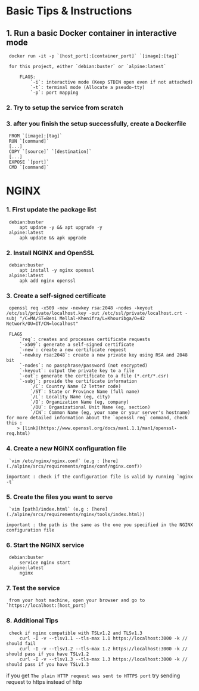 # Basic Tips & Instructions

## 1. Run a basic Docker container in interactive mode

	 docker run -it -p `[host_port]:[container_port]` `[image]:[tag]`

	 for this project, either `debian:buster` or `alpine:latest`

		 FLAGS:
			 `-i`: interactive mode (Keep STDIN open even if not attached)
			 `-t`: terminal mode (Allocate a pseudo-tty)
			 `-p`: port mapping

### 2. Try to setup the service from scratch

### 3. after you finish the setup successfully, create a Dockerfile

	 FROM `[image]:[tag]`
	 RUN `[command]`
	 [...]
	 COPY `[source]` `[destination]`
	 [...]
	 EXPOSE `[port]`
	 CMD `[command]`


# NGINX

### 1. First update the package list

	 debian:buster
		 apt update -y && apt upgrade -y
	 alpine:latest
		 apk update && apk upgrade

### 2. Install NGINX and OpenSSL

	 debian:buster
		 apt install -y nginx openssl
	 alpine:latest
		 apk add nginx openssl

### 3. Create a self-signed certificate

	 openssl req -x509 -new -newkey rsa:2048 -nodes -keyout /etc/ssl/private/localhost.key -out /etc/ssl/private/localhost.crt -subj "/C=MA/ST=Beni Mellal-Khenifra/L=Khouribga/O=42 Network/OU=IT/CN=localhost"

	 FLAGS
		 `req`: creates and processes certificate requests
		 `-x509`: generate a self-signed certificate
		 `-new`: create a new certificate request
		 `-newkey rsa:2048`: create a new private key using RSA and 2048 bit
		 `-nodes`: no passphrase/password (not encrypted)
		 `-keyout`: output the private key to a file
		 `-out`: generate the certificate to a file (*.crt/*.csr)
		 `-subj`: provide the certificate information
			 `/C`: Country Name (2 letter code)
			 `/ST`: State or Province Name (full name)
			 `/L`: Locality Name (eg, city)
			 `/O`: Organization Name (eg, company)
			 `/OU`: Organizational Unit Name (eg, section)
			 `/CN`: Common Name (eg, your name or your server's hostname)
	for more detailed information about the `openssl req` command, check this :
		> [link](https://www.openssl.org/docs/man1.1.1/man1/openssl-req.html)

### 4. Create a new NGINX configuration file

	 `vim /etc/nginx/nginx.conf` (e.g : [here](./alpine/srcs/requirements/nginx/conf/nginx.conf))

	important : check if the configuration file is valid by running `nginx -t`

### 5. Create the files you want to serve

	 `vim [path]/index.html` (e.g : [here](./alpine/srcs/requirements/nginx/tools/index.html))

	important : the path is the same as the one you specified in the NGINX configuration file

### 6. Start the NGINX service

	 debian:buster
		 service nginx start
	 alpine:latest
		 nginx

### 7. Test the service

	 from your host machine, open your browser and go to `https://localhost:[host_port]`

### 8. Additional Tips

	 check if nginx compatible with TSLv1.2 and TLSv1.3
		 curl -I -v --tlsv1.1 --tls-max 1.1 https://localhost:3000 -k // should fail
		 curl -I -v --tlsv1.2 --tls-max 1.2 https://localhost:3000 -k // should pass if you have TSLv1.2
		 curl -I -v --tlsv1.3 --tls-max 1.3 https://localhost:3000 -k // should pass if you have TSLv1.3


if you get `The plain HTTP request was sent to HTTPS port`
	try sending request to https instead of http
